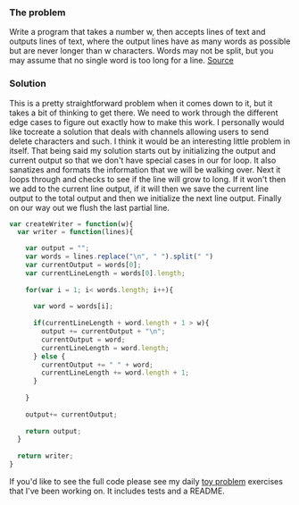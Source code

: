 ### The problem

Write a program that takes a number w, then accepts lines of text and outputs lines of text, where the output lines have as many words as possible but are never longer than w characters. Words may not be split, but you may assume that no single word is too long for a line. 
[Source](http://c2.com/cgi/wiki?TelegramProblem)

### Solution

This is a pretty straightforward problem when it comes down to it, but it takes a bit of thinking to get there. We need to work through the different edge cases to figure out exactly how to make this work. I personally would like tocreate a solution that deals with channels allowing users to send delete characters and such. I think it would be an interesting little problem in itself. That being said my solution starts out by initializing the output and current output so that we don't have special cases in our for loop. It also sanatizes and formats the information that we will be walking over. Next it loops through and checks to see if the line will grow to long. If it won't then we add to the current line output, if it will then we save the current line output to the total output and then we initialize the next line output. Finally on our way out we flush the last partial line.

```javascript
var createWriter = function(w){
  var writer = function(lines){

    var output = "";
    var words = lines.replace("\n", " ").split(" ")
    var currentOutput = words[0];
    var currentLineLength = words[0].length;
    
    for(var i = 1; i< words.length; i++){
      
      var word = words[i];
      
      if(currentLineLength + word.length + 1 > w){
        output += currentOutput + "\n";
        currentOutput = word;
        currentLineLength = word.length;
      } else {
        currentOutput += " " + word;
        currentLineLength += word.length + 1;
      }
    
    }
    
    output+= currentOutput;
    
    return output;
  }
  
  return writer;
}
```

If you'd like to see the full code please see my daily [toy problem](https://github.com/charltonaustin/toy-problems/tree/master/telegram-problem) exercises that I've been working on. It includes tests and a README.
